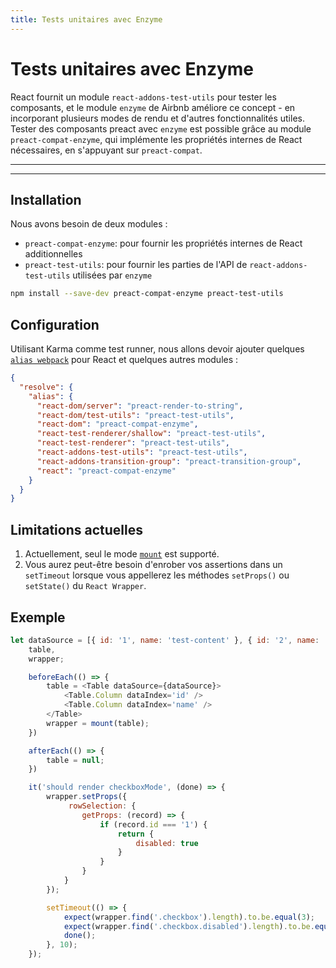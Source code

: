 ```yaml
---
title: Tests unitaires avec Enzyme
---
```


# Tests unitaires avec Enzyme

React fournit un module `react-addons-test-utils` pour tester les composants, et le module `enzyme` de Airbnb améliore ce concept - en incorporant plusieurs modes de rendu et d'autres fonctionnalités utiles. Tester des composants preact avec `enzyme` est possible grâce au module `preact-compat-enzyme`, qui implémente les propriétés internes de React nécessaires, en s'appuyant sur `preact-compat`.

---

<div><toc></toc></div>

---

## Installation

Nous avons besoin de deux modules :

- `preact-compat-enzyme`: pour fournir les propriétés internes de React additionnelles
- `preact-test-utils`: pour fournir les parties de l'API de `react-addons-test-utils` utilisées par `enzyme`

```bash
npm install --save-dev preact-compat-enzyme preact-test-utils
```

## Configuration

Utilisant Karma comme test runner, nous allons devoir ajouter quelques [`alias webpack`](https://github.com/webpack-contrib/karma-webpack#usage) pour React et quelques autres modules :

```json
{
  "resolve": {
    "alias": {
      "react-dom/server": "preact-render-to-string",
      "react-dom/test-utils": "preact-test-utils",
      "react-dom": "preact-compat-enzyme",
      "react-test-renderer/shallow": "preact-test-utils",
      "react-test-renderer": "preact-test-utils",
      "react-addons-test-utils": "preact-test-utils",
      "react-addons-transition-group": "preact-transition-group",
      "react": "preact-compat-enzyme"
    }
  }
}
```

## Limitations actuelles

1. Actuellement, seul le mode [`mount`](http://airbnb.io/enzyme/docs/api/mount.html) est supporté. 
2. Vous aurez peut-être besoin d'enrober vos assertions dans un `setTimeout` lorsque vous appellerez les méthodes `setProps()` ou `setState()` du `React Wrapper`.


## Exemple

```js
let dataSource = [{ id: '1', name: 'test-content' }, { id: '2', name: 'test-content' }],
    table,
    wrapper;

    beforeEach(() => {
        table = <Table dataSource={dataSource}>
            <Table.Column dataIndex='id' />
            <Table.Column dataIndex='name' />
        </Table>
        wrapper = mount(table);
    })

    afterEach(() => {
        table = null;
    })

    it('should render checkboxMode', (done) => {
        wrapper.setProps({
             rowSelection: {
                getProps: (record) => {
                    if (record.id === '1') {
                        return {
                            disabled: true
                        }
                    }
                }
            }
        });

        setTimeout(() => {
            expect(wrapper.find('.checkbox').length).to.be.equal(3);
            expect(wrapper.find('.checkbox.disabled').length).to.be.equal(1);
            done();
        }, 10);
    });
```
